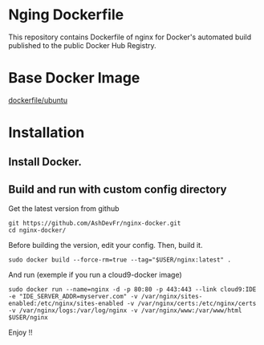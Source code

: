Nging Dockerfile
=============

This repository contains Dockerfile of nginx for Docker's automated build published to the public Docker Hub Registry.

# Base Docker Image
[dockerfile/ubuntu](https://registry.hub.docker.com/u/dockerfile/ubuntu/)

# Installation

## Install Docker.

## Build and run with custom config directory

Get the latest version from github

    git https://github.com/AshDevFr/nginx-docker.git
    cd nginx-docker/

Before building the version, edit your config. Then, build it. 

    sudo docker build --force-rm=true --tag="$USER/nginx:latest" .
    
And run
(exemple if you run a cloud9-docker image)

    sudo docker run --name=nginx -d -p 80:80 -p 443:443 --link cloud9:IDE -e "IDE_SERVER_ADDR=myserver.com" -v /var/nginx/sites-enabled:/etc/nginx/sites-enabled -v /var/nginx/certs:/etc/nginx/certs -v /var/nginx/logs:/var/log/nginx -v /var/nginx/www:/var/www/html $USER/nginx
    
Enjoy !!    


